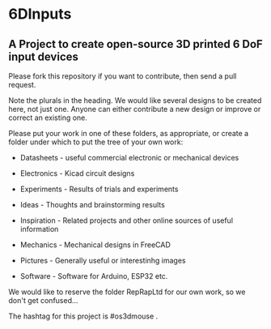 # 6DInputs

## A Project to create open-source 3D printed 6 DoF input devices

Please fork this repository if you want to contribute, then send a pull request.

Note the plurals in the heading. We would like several designs to be created here, not just one. Anyone can either contribute a new design or improve or correct an existing one.

Please put your work in one of these folders, as appropriate, or create a folder under which to put the tree of your own work:

 - Datasheets - useful commercial electronic or mechanical devices

 - Electronics - Kicad circuit designs

 - Experiments - Results of trials and experiments

 - Ideas - Thoughts and brainstorming results

 - Inspiration - Related projects and other online sources of useful information

 - Mechanics - Mechanical designs in FreeCAD

 - Pictures - Generally useful or interestinhg images

 - Software - Software for Arduino, ESP32 etc.


We would like to reserve the folder RepRapLtd for our own work, so we don't get confused...

The hashtag for this project is #os3dmouse .




